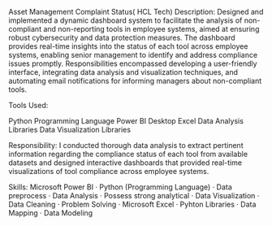 Asset Management Complaint Status( HCL Tech)
Description:
Designed and implemented a dynamic dashboard system to facilitate the analysis of non-compliant and non-reporting tools in employee systems, aimed at ensuring robust cybersecurity and data protection measures. The dashboard provides real-time insights into the status of each tool across employee systems, enabling senior management to identify and address compliance issues promptly. Responsibilities encompassed developing a user-friendly interface, integrating data analysis and visualization techniques, and automating email notifications for informing managers about non-compliant tools.

Tools Used:

Python Programming Language
Power BI Desktop
Excel
Data Analysis Libraries
Data Visualization Libraries

Responsibility:
I conducted thorough data analysis to extract pertinent information regarding the compliance status of each tool from available datasets and designed interactive dashboards that provided real-time visualizations of tool compliance across employee systems.


Skills: Microsoft Power BI · Python (Programming Language) · Data preprocess · Data Analysis · Possess strong analytical · Data Visualization · Data Cleaning · Problem Solving · Microsoft Excel · Pyhton Libraries · Data Mapping · Data Modeling
